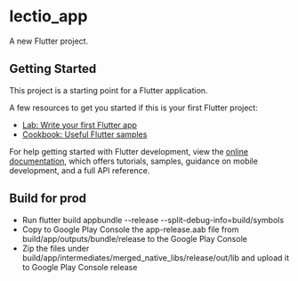 # lectio_app

A new Flutter project.

## Getting Started

This project is a starting point for a Flutter application.

A few resources to get you started if this is your first Flutter project:

- [Lab: Write your first Flutter app](https://docs.flutter.dev/get-started/codelab)
- [Cookbook: Useful Flutter samples](https://docs.flutter.dev/cookbook)

For help getting started with Flutter development, view the
[online documentation](https://docs.flutter.dev/), which offers tutorials,
samples, guidance on mobile development, and a full API reference.

## Build for prod
- Run flutter build appbundle --release --split-debug-info=build/symbols
- Copy to Google Play Console the app-release.aab file from build/app/outputs/bundle/release
  to the Google Play Console
- Zip the files under build/app/intermediates/merged_native_libs/release/out/lib and upload it
  to Google Play Console release